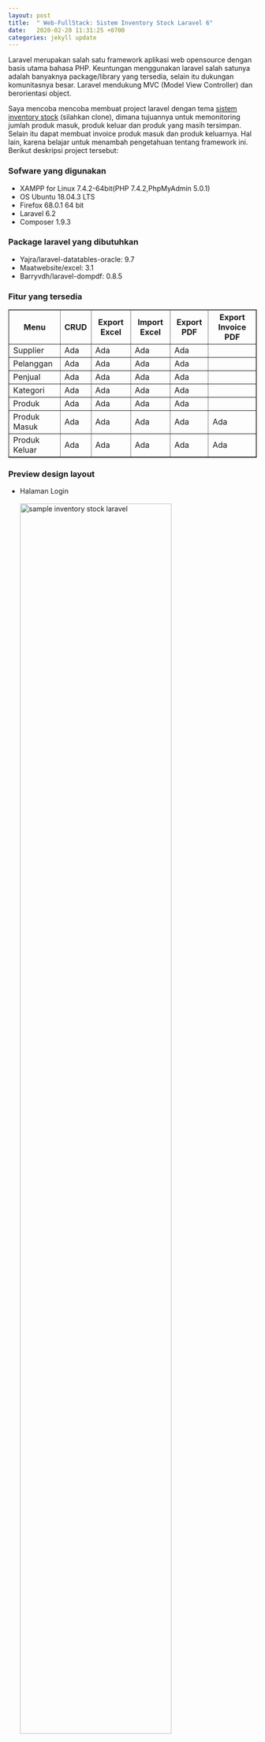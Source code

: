 ```yaml
---
layout: post
title:  " Web-FullStack: Sistem Inventory Stock Laravel 6"
date:   2020-02-20 11:31:25 +0700
categories: jekyll update
---
```

<head></head>
<body>
<p>Laravel merupakan salah satu framework aplikasi web opensource dengan basis utama bahasa PHP. Keuntungan menggunakan laravel salah satunya adalah banyaknya package/library yang tersedia, selain itu dukungan komunitasnya besar. Laravel mendukung MVC (Model View Controller) dan berorientasi object.</p>
<p>Saya mencoba mencoba membuat project laravel dengan tema <a href="https://github.com/msyrh/system_inventory_stock_laravel">sistem inventory stock</a> (silahkan clone), dimana tujuannya untuk memonitoring jumlah produk masuk, produk keluar dan produk yang masih tersimpan. Selain itu dapat membuat invoice produk masuk dan produk keluarnya. Hal lain, karena belajar untuk menambah pengetahuan tentang framework ini. Berikut deskripsi project tersebut:</p>

<h3>Sofware yang digunakan</h3>
<ul>
    <li>XAMPP for Linux 7.4.2-64bit(PHP 7.4.2,PhpMyAdmin 5.0.1)</li>
    <li>OS Ubuntu 18.04.3 LTS</li>
    <li>Firefox 68.0.1 64 bit</li>
    <li>Laravel 6.2</li>
    <li>Composer 1.9.3</li>
</ul>

<h3>Package laravel yang dibutuhkan</h3>
<ul>
    <li>Yajra/laravel-datatables-oracle: 9.7</li>
    <li>Maatwebsite/excel: 3.1</li>
    <li>Barryvdh/laravel-dompdf: 0.8.5</li>
</ul>

<h3>Fitur yang tersedia</h3>

<table border="1px">
    <thead>
        <th>Menu</th>
        <th>CRUD</th>
        <th>Export Excel</th>
        <th>Import Excel</th>
        <th>Export PDF</th>
        <th>Export Invoice PDF</th>
    </thead>
    <tbody>
        <tr>
            <td>Supplier</td>
            <td>Ada</td>
            <td>Ada</td>
            <td>Ada</td>
            <td>Ada</td>
            <td></td>
        </tr>
        <tr>
            <td>Pelanggan</td>
            <td>Ada</td>
            <td>Ada</td>
            <td>Ada</td>
            <td>Ada</td>
            <td></td>
        </tr>
        <tr>
            <td>Penjual</td>
            <td>Ada</td>
            <td>Ada</td>
            <td>Ada</td>
            <td>Ada</td>
            <td></td>
        </tr>
        <tr>
            <td>Kategori</td>
            <td>Ada</td>
            <td>Ada</td>
            <td>Ada</td>
            <td>Ada</td>
            <td></td>
        </tr>
        <tr>
            <td>Produk</td>
            <td>Ada</td>
            <td>Ada</td>
            <td>Ada</td>
            <td>Ada</td>
            <td></td>
        </tr>
        <tr>
            <td>Produk Masuk</td>
            <td>Ada</td>
            <td>Ada</td>
            <td>Ada</td>
            <td>Ada</td>
            <td>Ada</td>
        </tr>
        <tr>
            <td>Produk Keluar</td>
            <td>Ada</td>
            <td>Ada</td>
            <td>Ada</td>
            <td>Ada</td>
            <td>Ada</td>
        </tr>
    </tbody>
</table>

<h3>Preview design layout</h3>
<ul>
    <li>Halaman Login</li>
    <br>
    <img src="/assets/img-inventory-laravel6/login.png" width="80%" alt="sample inventory stock laravel">
    <br><br>
    <li>Halaman Registrasi</li>
    <br>
    <img src="/assets/img-inventory-laravel6/registrasi.png" width="80%" alt="sample inventory stock laravel">
    <br><br>
    <li>Halaman Utama</li>
    <br>
    <img src="/assets/img-inventory-laravel6/home.png" width="80%" alt="sample inventory stock laravel">
    <br><br>
    <li>Halaman Data Kategori</li>
    <br>
    <img src="/assets/img-inventory-laravel6/data_kategori.png" width="80%" alt="sample inventory stock laravel">
    <br><br>
    <li>Halaman Tambah Data Kategori</li>
    <br>
    <img src="/assets/img-inventory-laravel6/tambahdata_kategori.png" width="80%" alt="sample inventory stock laravel">
    <br><br>
    <li>Halaman Ubah Data Kategori</li>
    <br>
    <img src="/assets/img-inventory-laravel6/ubahdata_kategori.png" width="80%" alt="sample inventory stock laravel">
    <br><br>
    <li>Halaman Hapus Data Kategori</li>
    <br>
    <img src="/assets/img-inventory-laravel6/hapus_datakategori.png" width="80%" alt="sample inventory stock laravel">
    <br><br>
    <li>Halaman Data Produk</li>
    <br>
    <img src="/assets/img-inventory-laravel6/data_produk.png" width="80%" alt="sample inventory stock laravel">
    <br><br>
    <li>Halaman Tambah Data Produk</li>
    <br>
    <img src="/assets/img-inventory-laravel6/tambahdata_produk.png" width="80%" alt="sample inventory stock laravel">
    <br><br>
    <li>Halaman Ubah Data Produk</li>
    <br>
    <img src="/assets/img-inventory-laravel6/ubahdata_produk.png" width="80%" alt="sample inventory stock laravel">
    <br><br>
    <li>Halaman Data Produk Masuk</li>
    <br>
    <img src="/assets/img-inventory-laravel6/data_produkmasuk.png" width="80%" alt="sample inventory stock laravel">
    <br><br>
    <li>Halaman Tambah Data Produk Masuk</li>
    <br>
    <img src="/assets/img-inventory-laravel6/tambahdata_produkmasuk.png" width="80%" alt="sample inventory stock laravel">
    <br><br>
    <li>Halaman Ubah Data Produk Masuk</li>
    <br>
    <img src="/assets/img-inventory-laravel6/ubahdata_produkmasuk.png" width="80%" alt="sample inventory stock laravel">
    <br><br>
    <li>Invoice Produk Masuk</li>
    <br>
    <img src="/assets/img-inventory-laravel6/sample_invoice_prodmasuk.png" width="80%" alt="sample inventory stock laravel">
    <br>
</ul>

<h3>Installasi dan Penggunaan</h3>
<ul>
    <li>Install Xampp sesuai sistem Os <a href="https://www.apachefriends.org/faq_linux.html">linux</a> / <a href="https://www.apachefriends.org/faq_windows.html">diwindows</a> [skip jika sudah]</li>
    <li>Install Composer [skip jika sudah]</li>
</ul>
<b><font color="red">Pastikan posisi Berada Terminal/CMD di htdocs Xampp dengan perintah <i>cd</i></font></b>
<ul>
    <li>Install Laravel
        <pre>
            <code>composer create-project --prefer-dist laravel/laravel inventory</code>
        </pre>
    </li>
    <li>Install Require Yajra Datatables
        <pre>
            <code>composer require yajra/laravel-datatables-oracle</code>
        </pre>
        Lakukan konfigurasi di folder config/app.php
        <pre>
            <code>
                'providers' => [
                    Yajra\Datatables\DatatablesServiceProvider::class,
                ],
        dan pada bagian:
                'aliases' => [
                    'Datatables'=>Yajra\Datatables\Facades\Datatables::class,
                ],
            </code>
        </pre>
    </li>
    <li>Install Require Maatwebsite/excel 
        <pre>
            <code>composer reuquire maatwebsite/excel</code>
        </pre>
        Lakukan konfigurasi di folde config/app.php
        <pre>
            <code>
                'providers' => [
                    Maatwebsite\Excel\ExcelServiceProvider::class,
                ],
        dan pada bagian:
                'aliases' => [
                    'Excel'=>Maatwebsite\Excel\Facades\Excel::class,
                ],
            </code>
        </pre>
    </li>
    <li>Install Require Barryvdh/laravel-dompdf
        <pre>
            <code>composer require barryvdh/laravel-dompdf </code>
        </pre>
        Lakukan konfigurasi di folde config/app.php
        <pre>
            <code>
                'providers' => [
                    Barryvdh\DomPDF\ServiceProvider::class,
                ],
        dan pada bagian:
                'aliases' => [
                    'PDF'=>Barryvdh\DomPDF\Facade::class,
                ],
            </code>
        </pre>
    </li>
    <li>Cara 1: Mengkoding program dengan mengetik ulang program mulai dari folder Routes/web.php, resources/Views, App/http/controller, App/imports, App/exports ( sangat disarankan) hehe
        <ul>
            <li>Pastikan posisi kursor berada di folder project laravel kita</li>
            <li>Membuat file Model dengan perintah 
                <pre><code>php artisan make:model [nama_model]</code></pre>
                misalkan membuat model dengan nama Category maka:
                <pre><code>php artisan make:model Category --resource</code></pre>
                file model tersebut akan tersimpan di App/ dengan nama Category.php, jika dalam membuat model tersebut ditambahkan <b> -m </b>maka akan membuat file migrate di dalam folder Database/migrate/ dengan nama file <b>2019_08_19_600000_create_tabel_Category</b> </li>
            <li>Membuat file Controller dengan perintah 
                <pre><code>php artisan make:controller [nama_controller]</code></pre>
                misalkan membuat CategoryController maka:
                <pre><code>php artisan make:controller CategoryController --resource</code></pre>
                <b>--resource</b> digunakan untuk membuat method store, destroy, edit, update, index secara otomatis didalam controller yang dibuat. file controller akan tersimpan di App/http/controller/ </li>
            <li>Membuat file Views dengan perintah
                <pre><code>php artisan make:view folder.namafile</code></pre>
                misalkan membuat view kategori dan dilamnya ada index.blade.php maka:
                <pre><code>php artisan make:view kategori.index</code></pre>
                file yang dibuat akan tersimpan di resources/views/kategori/ dengan nama index.blade.php
            </li>
            <li>Membuat file import dengan perintah
                <pre><code>php artisan make:import namafile</code></pre>
                misalkan membuat file import kategori maka:
                <pre><code>php artisan make:import importCategory</code></pre>
                file yang dibuat akan tersimpan di App/imports/ dengan nama importCategory.php
            </li>
            <li>Membuat file export dengan perintah
                <pre><code>php artisan make:export namafile</code></pre>
                misalkan membuat file export kategori maka:
                <pre><code>php artisan make:export exportCategory</code></pre>
                file yang dibuat akan tersimpan di App/exports/ dengan nama exportCategory.php</li>
            <li>Membuat route, dengan menambahkan code di routes/web.php jika route ini untuk mengembangkan web, misal:
                <pre><code>Route::get('/link_diurl','namacontroller@namamethod')</code></pre>
                jika menerapkannya dalam membuat route 
                <pre><code>Route::get('/apiCategories','CategoryController@apiCategories')->name('api.categories');</code></pre>
                <b>->name()</b> digunakan untuk memberikan nama pada route tersebut, sehingga dapat memudahkan ketika kita memanggilnya misalkan penggunaannya dalam tag link, sehingga pada bagian href="" didalamnya route('api.categories'), route yang pernah kita buat dapat di lihat dengan memberikan perintah diterminal /cmd dengan posisi di dalam folder project kita
                <pre><code>php artisan route:list</code></pre>
            </li>
            <li>Membuat role admin/staff, pertama menambahkan code ini 'role' di App/kernel.php
                <pre><code>protected $routeMiddleware = [
        ...
        'role' => \App\Http\Middleware\Role::class,
   ];</code></pre>
                kemudian menambahkan _construct di masing masing controller, misalkan CategoryController hanya admin yang boleh akses, maka perlu ditambahkan kode berikut:
                <pre><code>public function __construct()
    {
        $this→middleware('role:admin,user'); //silahkan tambah atau kurangi sesuai ketentuan anda
    }</code></pre>
                kemudian menambahkan code di Routes/web.php, untuk membungkus seluruh route agar selalu melalui role dahulu sebelum execut
                <pre><code>
    Route::group(['middleware'=>'auth'],function(){
        Route::resource('Category','CategoryController'); //hanya sample
        Route::get('/apiCategories','CategoryController@apiCategories')->name('api.categories');
    });</code></pre>
                Dari ketentuan tersebut maka, controller category atau halaman kategory hanya dapat diakses oleh admin, staff tidak dapat melakukannya,
            </li>
        </ul>
    </li>
    <li>Cara 2: Melakukan CoPas semua folder ke Project laravel yang sudah diunduh, dengan syarat versi laravel/package sama. <b>Note: Jika melakukan clone, folder vendor laravel hasil clone tidak ada (karena size file besar)</b>, Jadi silahkan folder vendor ditambahkan / Copas dari laravel yang telah anda buat</li>
    <li>Buat Database dengan nama inventory, kemudian lakukan konfigurasi database dengan membuka file .env pada project laravel, silahkan masukan nama database user dan password (jika ada)</li>
    <li>Jika menggunakan Cara ke 2, tinggal melakukan migrate untuk membuat table database secara otomatis dengan perintah:
        <pre>
            <code>php artisan migrate</code>
        </pre>
        Akan tetapi jika menggunakan Cara 1, buat file dan melakukan koding terlebih dahulu pada folder Databases/migrations/ serta membuat file model pada folder App/ 
    </li>
</ul>

<p><b>Note :</b> Data screenshot merupakan sample, jika terdapat kesamaan nama atau tempat, silahkan konfirmasi sehingga akan segera saya tarik/ganti</p>
<h3>Semoga Bermanfaat </h3>
</body>

